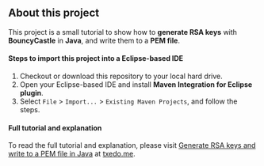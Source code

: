 About this project
------
This project is a small tutorial to show how to **generate RSA keys** with **BouncyCastle** in **Java**, and write them to a **PEM file**.

#### Steps to import this project into a Eclipse-based IDE
1. Checkout or download this repository to your local hard drive.
2. Open your Eclipse-based IDE and install **Maven Integration for Eclipse plugin**.
3. Select `File` > `Import...` > `Existing Maven Projects`, and follow the steps.

#### Full tutorial and explanation
To read the full tutorial and explanation, please visit [Generate RSA keys and write to a PEM file in Java][1] at [txedo.me][2].

  [1]: https://www.txedo.com/blog/java-generate-rsa-keys-write-pem-file/
  [2]: https://www.txedo.com
  
